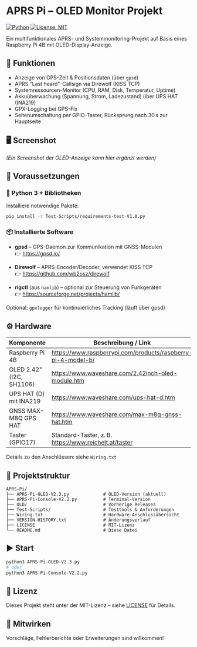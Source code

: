 # APRS Pi – OLED Monitor Projekt

[![Python](https://img.shields.io/badge/Python-3.7%2B-blue.svg)](https://www.python.org/)
[![License: MIT](https://img.shields.io/badge/License-MIT-yellow.svg)](LICENSE)

Ein multifunktionales APRS- und Systemmonitoring-Projekt auf Basis eines Raspberry Pi 4B mit OLED-Display-Anzeige.

## 🔧 Funktionen

- Anzeige von GPS-Zeit & Positionsdaten (über `gpsd`)
- APRS "Last heard"-Callsign via Direwolf (KISS TCP)
- Systemressourcen-Monitor (CPU, RAM, Disk, Temperatur, Uptime)
- Akkuüberwachung (Spannung, Strom, Ladezustand) über UPS HAT (INA219)
- GPX-Logging bei GPS-Fix
- Seitenumschaltung per GPIO-Taster, Rücksprung nach 30 s zur Hauptseite

## 🖥️ Screenshot

*(Ein Screenshot der OLED-Anzeige kann hier ergänzt werden)*

## 🧰 Voraussetzungen

### 🐍 Python 3 + Bibliotheken

Installiere notwendige Pakete:

```bash
pip install -r Test-Scripts/requirements-test-V1.0.py
```

### 📦 Installierte Software

- **gpsd** – GPS-Daemon zur Kommunikation mit GNSS-Modulen  
  👉 https://gpsd.io/

- **Direwolf** – APRS-Encoder/Decoder, verwendet KISS TCP  
  👉 https://github.com/wb2osz/direwolf

- **rigctl** (aus `hamlib`) – optional zur Steuerung von Funkgeräten  
  👉 https://sourceforge.net/projects/hamlib/

Optional: `gpxlogger` für kontinuierliches Tracking (läuft über gpsd)

## ⚙️ Hardware

| Komponente                | Beschreibung / Link |
|--------------------------|---------------------|
| Raspberry Pi 4B          | https://www.raspberrypi.com/products/raspberry-pi-4-model-b/ |
| OLED 2.42" (I2C, SH1106) | https://www.waveshare.com/2.42inch-oled-module.htm |
| UPS HAT (D) mit INA219   | https://www.waveshare.com/ups-hat-d.htm |
| GNSS MAX-M8Q GPS HAT     | https://www.waveshare.com/max-m8q-gnss-hat.htm|
| Taster (GPIO17)          | Standard-Taster, z. B. https://www.reichelt.at/taster |

Details zu den Anschlüssen: siehe `Wiring.txt`

## 📁 Projektstruktur

```
APRS-Pi/
├── APRS-Pi-OLED-V2.3.py             # OLED-Version (aktuell)
├── APRS-Pi-Console-V2.2.py          # Terminal-Version
├── OLD/                             # Vorherige Releases
├── Test-Scripts/                    # Testtools & Anforderungen
├── Wiring.txt                       # Hardware-Anschlussübersicht
├── VERSION-HISTORY.txt              # Änderungsverlauf
├── LICENSE                          # MIT-Lizenz
└── README.md                        # Diese Datei
```

## ▶️ Start

```bash
python3 APRS-Pi-OLED-V2.3.py
# oder
python3 APRS-Pi-Console-V2.2.py
```

## 📄 Lizenz

Dieses Projekt steht unter der MIT-Lizenz – siehe [LICENSE](LICENSE) für Details.

## 🙋 Mitwirken

Vorschläge, Fehlerberichte oder Erweiterungen sind willkommen!

